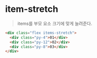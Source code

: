 # item-stretch

> items를 부모 요소 크기에 맞게 늘려준다.

```html
<div class="flex items-stretch">
  <div class="py-4">01</div>
  <div class="py-12">02</div>
  <div class="py-8">03</div>
</div>
```
